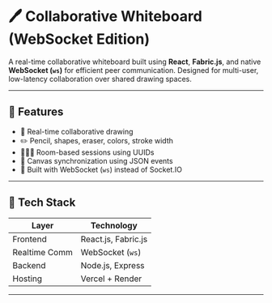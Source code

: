 # 🖊️ Collaborative Whiteboard (WebSocket Edition)

A real-time collaborative whiteboard built using **React**, **Fabric.js**, and native **WebSocket (`ws`)** for efficient peer communication. Designed for multi-user, low-latency collaboration over shared drawing spaces.

---

## 🚀 Features

- 🎨 Real-time collaborative drawing
- ✏️ Pencil, shapes, eraser, colors, stroke width
- 🧑‍🤝‍🧑 Room-based sessions using UUIDs
- 🔁 Canvas synchronization using JSON events
- 🧱 Built with WebSocket (`ws`) instead of Socket.IO

---

## 🧰 Tech Stack

| Layer         | Technology          |
| ------------- | ------------------- |
| Frontend      | React.js, Fabric.js |
| Realtime Comm | WebSocket (`ws`)    |
| Backend       | Node.js, Express    |
| Hosting       | Vercel + Render     |

---
